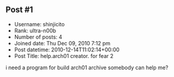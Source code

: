 ## Post #1
- Username: shinjicito
- Rank: ultra-n00b
- Number of posts: 4
- Joined date: Thu Dec 09, 2010 7:12 pm
- Post datetime: 2010-12-14T11:02:14+00:00
- Post Title: help.arch01 creator. for fear 2

i need a program for build arch01 archive
somebody can help me?
